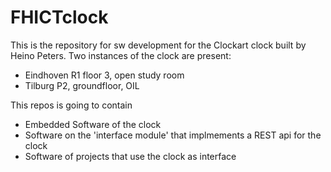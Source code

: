 # FHICTclock
This is the repository for sw development for the Clockart clock built by Heino Peters. Two instances of the clock are present:
- Eindhoven R1 floor 3, open study room
- Tilburg P2, groundfloor, OIL

This repos is going to contain
* Embedded Software of the clock
* Software on the 'interface module' that implmements a REST api for the clock
* Software of projects that use the clock as interface
